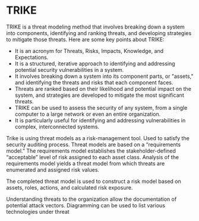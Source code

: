 # TRIKE

TRIKE is a threat modeling method that involves breaking down a system into components, identifying and ranking threats, and developing strategies to mitigate those threats. Here are some key points about TRIKE:

* It is an acronym for Threats, Risks, Impacts, Knowledge, and Expectations.
* It is a structured, iterative approach to identifying and addressing potential security vulnerabilities in a system.
* It involves breaking down a system into its component parts, or "assets," and identifying the threats and risks that each component faces.
* Threats are ranked based on their likelihood and potential impact on the system, and strategies are developed to mitigate the most significant threats.
* TRIKE can be used to assess the security of any system, from a single computer to a large network or even an entire organization.
* It is particularly useful for identifying and addressing vulnerabilities in complex, interconnected systems.

Trike is using threat models as a risk-management tool. Used to satisfy the security auditing process. Threat models are based on a “requirements model.” The requirements model establishes the stakeholder-defined “acceptable” level of risk assigned to each asset class. Analysis of the requirements model yields a threat model from which threats are enumerated and assigned risk values.&#x20;

The completed threat model is used to construct a risk model based on assets, roles, actions, and calculated risk exposure.

Understanding threats to the organization allow the documentation of potential attack vectors. Diagramming can be used to list various technologies under threat
